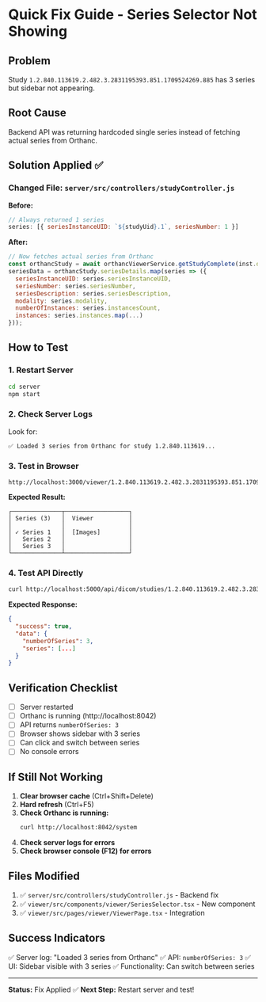 # Quick Fix Guide - Series Selector Not Showing

## Problem
Study `1.2.840.113619.2.482.3.2831195393.851.1709524269.885` has 3 series but sidebar not appearing.

## Root Cause
Backend API was returning hardcoded single series instead of fetching actual series from Orthanc.

## Solution Applied ✅

### Changed File: `server/src/controllers/studyController.js`

**Before:**
```javascript
// Always returned 1 series
series: [{ seriesInstanceUID: `${studyUid}.1`, seriesNumber: 1 }]
```

**After:**
```javascript
// Now fetches actual series from Orthanc
const orthancStudy = await orthancViewerService.getStudyComplete(inst.orthancStudyId);
seriesData = orthancStudy.seriesDetails.map(series => ({
  seriesInstanceUID: series.seriesInstanceUID,
  seriesNumber: series.seriesNumber,
  seriesDescription: series.seriesDescription,
  modality: series.modality,
  numberOfInstances: series.instancesCount,
  instances: series.instances.map(...)
}));
```

## How to Test

### 1. Restart Server
```bash
cd server
npm start
```

### 2. Check Server Logs
Look for:
```
✅ Loaded 3 series from Orthanc for study 1.2.840.113619...
```

### 3. Test in Browser
```
http://localhost:3000/viewer/1.2.840.113619.2.482.3.2831195393.851.1709524269.885
```

**Expected Result:**
```
┌──────────────┬──────────────────┐
│ Series (3)   │  Viewer          │
│              │                  │
│ ✓ Series 1   │  [Images]        │
│   Series 2   │                  │
│   Series 3   │                  │
└──────────────┴──────────────────┘
```

### 4. Test API Directly
```bash
curl http://localhost:5000/api/dicom/studies/1.2.840.113619.2.482.3.2831195393.851.1709524269.885/metadata
```

**Expected Response:**
```json
{
  "success": true,
  "data": {
    "numberOfSeries": 3,
    "series": [...]
  }
}
```

## Verification Checklist

- [ ] Server restarted
- [ ] Orthanc is running (http://localhost:8042)
- [ ] API returns `numberOfSeries: 3`
- [ ] Browser shows sidebar with 3 series
- [ ] Can click and switch between series
- [ ] No console errors

## If Still Not Working

1. **Clear browser cache** (Ctrl+Shift+Delete)
2. **Hard refresh** (Ctrl+F5)
3. **Check Orthanc is running:**
   ```bash
   curl http://localhost:8042/system
   ```
4. **Check server logs for errors**
5. **Check browser console (F12) for errors**

## Files Modified

1. ✅ `server/src/controllers/studyController.js` - Backend fix
2. ✅ `viewer/src/components/viewer/SeriesSelector.tsx` - New component
3. ✅ `viewer/src/pages/viewer/ViewerPage.tsx` - Integration

## Success Indicators

✅ Server log: "Loaded 3 series from Orthanc"
✅ API: `numberOfSeries: 3`
✅ UI: Sidebar visible with 3 series
✅ Functionality: Can switch between series

---

**Status:** Fix Applied ✅
**Next Step:** Restart server and test!
